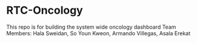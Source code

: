 # RTC-Oncology
This repo is for building the system wide oncology dashboard
Team Members: Hala Sweidan, So Youn Kweon, Armando Villegas, Asala Erekat  
